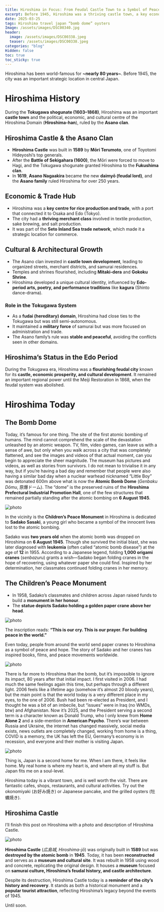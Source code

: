 ```yaml
---
title: Hiroshima in Focus: From Feudal Castle Town to a Symbol of Peace
excerpt: Before 1945, Hiroshima was a thriving castle town, a key economic hub, and a centre of samurai culture under the Asano clan. Today, it is best known as the site of the first atomic bombing, a history preserved in the Atomic Bomb Dome and Hiroshima Peace Memorial Park. Yet, beyond its tragic past, Hiroshima is a vibrant city, rich in history, culture, and cuisine. Discover its feudal roots, the story of Sadako and the thousand paper cranes, and why Hiroshima remains a must-visit destination in Japan.
date: 2025-03-25
tags: Hiroshima travel japan “bomb dome” oysters
Image: /assets/images/DSC00340.jpg
header:
  image: /assets/images/DSC00338.jpeg
  teaser: /assets/images/DSC00338.jpeg
categories: "blog"
Hidden: false
toc: true
toc_sticky: true
---
```

Hiroshima has been world-famous for **~nearly 80 years~**. Before 1945, the city was an important strategic location in central Japan. 

# Hiroshima History

During the **Tokugawa shogunate (1603–1868)**, Hiroshima was an important **castle town** and the political, economic, and cultural centre of the Hiroshima Domain (**Hiroshima-han**), ruled by the **Asano clan**.

## Hiroshima Castle & the Asano Clan
* **Hiroshima Castle** was built in **1589** by **Mōri Terumoto**, one of Toyotomi Hideyoshi’s top generals.
* After the **Battle of Sekigahara (1600)**, the Mōri were forced to move to Hagi, and the Tokugawa shogunate granted Hiroshima to the **Fukushima clan**.
* In **1619**, **Asano Nagaakira** became the new **daimyō (feudal lord)**, and the **Asano family** ruled Hiroshima for over 250 years.

## Economic & Trade Hub
* Hiroshima was a **key centre for rice production and trade**, with a port that connected it to Osaka and Edo (Tokyo).
* The city had a **thriving merchant class** involved in textile production, sake brewing, and salt production.
* It was part of the **Seto Inland Sea trade network**, which made it a strategic location for commerce.

## Cultural & Architectural Growth
* The Asano clan invested in **castle town development**, leading to organized streets, merchant districts, and samurai residences.
* Temples and shrines flourished, including **Mitaki-dera** and **Gokoku Shrine**.
* Hiroshima developed a unique cultural identity, influenced by **Edo-period arts, poetry, and performance traditions** like **kagura** (Shinto dance-drama).

### Role in the Tokugawa System
* As a **fudai (hereditary) domain**, Hiroshima had close ties to the Tokugawa but was still semi-autonomous.
* It maintained a **military force** of samurai but was more focused on administration and trade.
* The Asano family’s rule was **stable and peaceful**, avoiding the conflicts seen in other domains.

## Hiroshima’s Status in the Edo Period

During the Tokugawa era, Hiroshima was a **flourishing feudal city** known for its **castle, economic prosperity, and cultural development**. It remained an important regional power until the Meiji Restoration in 1868, when the feudal system was abolished.

# Hiroshima Today
## The Bomb Dome

Today, it’s famous for one thing. The site of the first atomic bombing of humans. The mind cannot comprehend the scale of the devastation unleashed by an atomic weapon. TV, film, video games, can leave us with a sense of awe, but only when you walk across a city that was completely flattened, and see the images and videos of that actual moment, can you begin to appreciate the sheer magnitude. The museum has pictures and videos, as well as stories from survivors. I do not mean to trivialise it in any way, but if you’re having a bad day and remember that people were also having a similar bad day when a nuclear warhead nicknamed “Little Boy” was detonated 600m above what is now the **Atomic Bomb Dome** (*Genbaku Dōmu*, 原爆ドーム).
The “dome” is the preserved ruins of the **Hiroshima Prefectural Industrial Promotion Hall**, one of the few structures that remained partially standing after the atomic bombing on **6 August 1945**.

![photo](/assets/images/DSC00337.jpeg)

In the vicinity is the **Children’s Peace Monument** in Hiroshima is dedicated to **Sadako Sasaki**, a young girl who became a symbol of the innocent lives lost to the atomic bombing.

Sadako was **two years old** when the atomic bomb was dropped on Hiroshima on **6 August 1945**. Though she survived the initial blast, she was later diagnosed with **leukemia** (often called “atomic bomb disease”) at the age of **12** in 1955. According to a Japanese legend, folding **1,000 origami cranes** (*senbazuru*) grants a wish—Sadako began folding cranes in the hope of recovering, using whatever paper she could find. Inspired by her determination, her classmates continued folding cranes in her memory.

## The Children’s Peace Monument
* In 1958, Sadako’s classmates and children across Japan raised funds to build a **monument in her honour**.
* The **statue depicts Sadako holding a golden paper crane above her head**.

![photo](/assets/images/DSC00339.jpeg)

The inscription reads:
**“This is our cry. This is our prayer. For building peace in the world.”**

Even today, people from around the world send paper cranes to Hiroshima as a symbol of peace and hope. The story of Sadako and her cranes has inspired books, films, and peace movements worldwide.

![photo](/assets/images/DSC00340.jpeg)

There is far more to Hiroshima than the bomb, but it’s impossible to ignore its impact, 80 years after that initial impact. I first visited in 2006. I had much the same feelings again this time, but perhaps through a different light. 2006 feels like a lifetime ago (somehow it’s almost 20 bloody years), but the main point is that the world today is a very different place in my eyes, to the one of 2006. Bush had been re-elected as President, and I thought he was a bit of an imbecile, but “issues” were in Iraq (no WMDs, btw) and Afghanistan. Now it’s 2025, and the President serving a second term is a character known as Donald Trump, who I only knew from **Home Alone 2** and a side-mention in **American Psycho**. There’s war between Russia and Ukraine, the internet has changed massively, social media exists, news outlets are completely changed, working from home is a thing, COVID is a memory, the UK has left the EU, Germany’s economy is in recession, and everyone and their mother is visiting Japan.

![photo](/assets/images/DSC00336.jpeg) 

Thing is, Japan is a second home for me. When I am there, it feels like home. My real home is where my heart is, and where all my stuff is. But Japan fits me on a soul-level. 

Hiroshima today is a vibrant town, and is well worth the visit. There are fantastic cafes, shops, restaurants, and cultural activities. Try out the okonomiyaki (お好み焼き) or Japanese pancake, and the grilled oysters (牡蠣焼き).

## Hiroshima Castle
I’ll finish this post on Hiroshima with a photo and description of Hiroshima Castle.

![photo](/assets/images/DSC00345.jpeg)

**Hiroshima Castle** (*広島城, Hiroshima-jō*) was originally built in **1589** but was **destroyed by the atomic bomb** in **1945**. Today, it has been **reconstructed** and serves as a **museum and cultural site**. It was rebuilt in 1958 using wood and concrete, replicating the original design. It houses a **museum** focused on **samurai culture, Hiroshima’s feudal history, and castle architecture**.

Despite its destruction, Hiroshima Castle today is a **reminder of the city’s history and recovery**. It stands as both a historical monument and a **popular tourist attraction**, reflecting Hiroshima’s legacy beyond the events of 1945.

Until soon.
